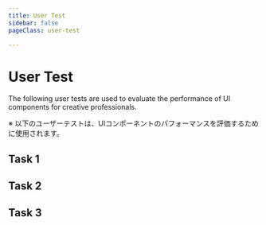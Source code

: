 ```yaml
---
title: User Test
sidebar: false
pageClass: user-test

---
```


<MultiSelectPopup />

# User Test

The following user tests are used to evaluate the performance of UI components for creative professionals.

※ 以下のユーザーテストは、UIコンポーネントのパフォーマンスを評価するために使用されます。

## Task 1

<UserTestDropShadow />

## Task 2

<UserTestSpring />

## Task 3

<UserTestThreePointLighting />